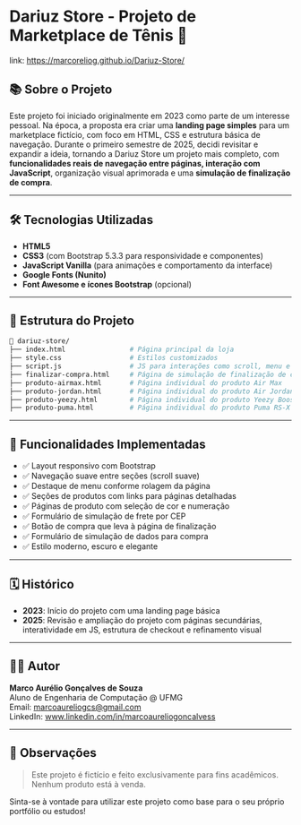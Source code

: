 # Dariuz Store - Projeto de Marketplace de Tênis 👟

link: https://marcoreliog.github.io/Dariuz-Store/

## 📚 Sobre o Projeto

Este projeto foi iniciado originalmente em 2023 como parte de um interesse pessoal. Na época, a proposta era criar uma **landing page simples** para um marketplace fictício, com foco em HTML, CSS e estrutura básica de navegação.
Durante o primeiro semestre de 2025, decidi revisitar e expandir a ideia, tornando a Dariuz Store um projeto mais completo, com **funcionalidades reais de navegação entre páginas, interação com JavaScript**, organização visual aprimorada e uma **simulação de finalização de compra**.


---

## 🛠 Tecnologias Utilizadas

- **HTML5**  
- **CSS3** (com Bootstrap 5.3.3 para responsividade e componentes)  
- **JavaScript Vanilla** (para animações e comportamento da interface)  
- **Google Fonts (Nunito)**  
- **Font Awesome e ícones Bootstrap** (opcional)

---

## 📂 Estrutura do Projeto

```bash
📁 dariuz-store/
├── index.html                # Página principal da loja
├── style.css                 # Estilos customizados
├── script.js                 # JS para interações como scroll, menu e destaque de seção
├── finalizar-compra.html     # Página de simulação de finalização de compra
├── produto-airmax.html       # Página individual do produto Air Max
├── produto-jordan.html       # Página individual do produto Air Jordan
├── produto-yeezy.html        # Página individual do produto Yeezy Boost
├── produto-puma.html         # Página individual do produto Puma RS-X
```

---

## 🧩 Funcionalidades Implementadas

- ✅ Layout responsivo com Bootstrap  
- ✅ Navegação suave entre seções (scroll suave)  
- ✅ Destaque de menu conforme rolagem da página  
- ✅ Seções de produtos com links para páginas detalhadas  
- ✅ Páginas de produto com seleção de cor e numeração  
- ✅ Formulário de simulação de frete por CEP  
- ✅ Botão de compra que leva à página de finalização  
- ✅ Formulário de simulação de dados para compra  
- ✅ Estilo moderno, escuro e elegante  

---

## 🗓️ Histórico

- **2023**: Início do projeto com uma landing page básica  
- **2025**: Revisão e ampliação do projeto com páginas secundárias, interatividade em JS, estrutura de checkout e refinamento visual  

---

## 👨‍💻 Autor

**Marco Aurélio Gonçalves de Souza**  
Aluno de Engenharia de Computação @ UFMG  
Email: marcoaureliogcs@gmail.com  
LinkedIn: www.linkedin.com/in/marcoaureliogoncalvess

---

## 📌 Observações

> Este projeto é fictício e feito exclusivamente para fins acadêmicos. Nenhum produto está à venda.  

Sinta-se à vontade para utilizar este projeto como base para o seu próprio portfólio ou estudos!
